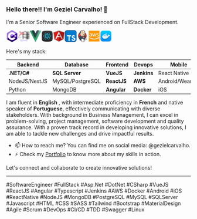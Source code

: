 ### Hello there!! I'm Geziel Carvalho! 👋

I'm a Senior Software Engineer experienced on FullStack Development.

<img src="./images/csharp_icon_256.png" alt="C Sharp" width="32" height="32"><img src="./images/sqlserver_icon_256.png" alt="C Sharp" width="32" height="32"><img src="./images/vuejs_icon_256.png" alt="VueJS" width="32" height="32"><img src="./images/reactjs_icon_256.png" alt="ReactJS" width="32" height="32"><img src="./images/angular_icon_256.png" alt="Angular" width="32" height="32"><img src="./images/ts_icon_256.png" alt="TypeScrip" width="32" height="32"><img src="./images/jenkins_icon_256.png" alt="SQL Server" width="32" height="32"><img src="./images/aws_icon_256.png" alt="AWS" width="32" height="32"><img src="./images/docker_icon_256.png" alt="AWS" width="32" height="32">

Here's my stack:

| Backend       | Database         | Frontend    | Devops      | Mobile         |
| ------------- | ---------------- | ----------- | ----------- | ---------------|
|  **.NET/C#**  | **SQL Server**   | **VueJS**   | **Jenkins** | React Native   |
| NodeJS/NestJS | MySQL/PostgreSQL | **ReactJS** | **AWS**     | Android/WearOS |
|    Python     | MongoDB          | **Angular** | **Docker**  | iOS            |

I am fluent in **English** , with intermediate proficiency in **French** and native speaker of **Portuguese**, effectively communicating with diverse stakeholders. With background in Business Management, I can excel in problem-solving, project management, software development and quality assurance. With a proven track record in developing innovative solutions, I am able to tackle new challenges and drive impactful results.

- 📫 How to reach me? You can find me on social media: @gezielcarvalho.
- ⚡ Check my [Portfolio](https://github.com/gezielcarvalho?tab=projects) to know more about my skills in action.

Let's connect and collaborate to create innovative solutions!

---

#SoftwareEngineer #FullStack #Asp.Net #DotNet #CSharp #VueJS #ReactJS #Angular #Typescript #Jenkins #AWS #Docker #Android #iOS #ReactNative #NodeJS #MongoDB #PostgreSQL #MySQL #SQLServer #Javascript #HTML #CSS #SASS #Tailwind #Bootstrap #MaterialDesign #Agile #Scrum #DevOps #CI/CD #TDD #Swagger #Linux
